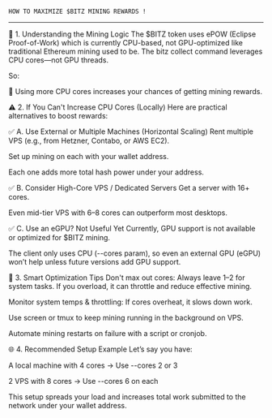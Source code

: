                                                                                  HOW TO MAXIMIZE $BITZ MINING REWARDS !

-----------------------------------------------------------------------------------------------------------------------------------------------------------------------------------------------------------------------------------


🚀 1. Understanding the Mining Logic
The $BITZ token uses ePOW (Eclipse Proof-of-Work) which is currently CPU-based, not GPU-optimized like traditional Ethereum mining used to be. The bitz collect command leverages CPU cores—not GPU threads.

So:

📌 Using more CPU cores increases your chances of getting mining rewards.

⚠️ 2. If You Can't Increase CPU Cores (Locally)
Here are practical alternatives to boost rewards:

✅ A. Use External or Multiple Machines (Horizontal Scaling)
Rent multiple VPS (e.g., from Hetzner, Contabo, or AWS EC2).

Set up mining on each with your wallet address.

Each one adds more total hash power under your address.

✅ B. Consider High-Core VPS / Dedicated Servers
Get a server with 16+ cores.

Even mid-tier VPS with 6–8 cores can outperform most desktops.

✅ C. Use an eGPU? Not Useful Yet
Currently, GPU support is not available or optimized for $BITZ mining.

The client only uses CPU (--cores param), so even an external GPU (eGPU) won’t help unless future versions add GPU support.

🧠 3. Smart Optimization Tips
Don't max out cores: Always leave 1–2 for system tasks. If you overload, it can throttle and reduce effective mining.

Monitor system temps & throttling: If cores overheat, it slows down work.

Use screen or tmux to keep mining running in the background on VPS.

Automate mining restarts on failure with a script or cronjob.

🌐 4. Recommended Setup Example
Let’s say you have:

A local machine with 4 cores → Use --cores 2 or 3

2 VPS with 8 cores → Use --cores 6 on each

This setup spreads your load and increases total work submitted to the network under your wallet address.
